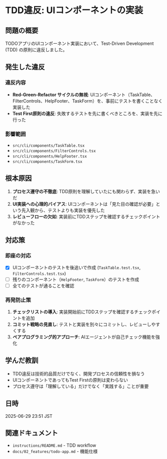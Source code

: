 # TDD違反: UIコンポーネントの実装

## 問題の概要

TODOアプリのUIコンポーネント実装において、Test-Driven Development (TDD) の原則に違反しました。

## 発生した違反

### 違反内容
- **Red-Green-Refactor サイクルの無視**: UIコンポーネント（TaskTable、FilterControls、HelpFooter、TaskForm）を、事前にテストを書くことなく実装した
- **Test First原則の違反**: 失敗するテストを先に書くべきところを、実装を先に行った

### 影響範囲
- `src/cli/components/TaskTable.tsx`
- `src/cli/components/FilterControls.tsx` 
- `src/cli/components/HelpFooter.tsx`
- `src/cli/components/TaskForm.tsx`

## 根本原因

1. **プロセス遵守の不徹底**: TDD原則を理解していたにも関わらず、実装を急いだ
2. **UI実装への心理的バイアス**: UIコンポーネントは「見た目の確認が必要」という先入観から、テストよりも実装を優先した
3. **レビューフローの欠如**: 実装前にTDDステップを確認するチェックポイントがなかった

## 対応策

### 即座の対応
- [x] UIコンポーネントのテストを後追いで作成 (`TaskTable.test.tsx`, `FilterControls.test.tsx`)
- [ ] 残りのコンポーネント（`HelpFooter`, `TaskForm`）のテストを作成
- [ ] 全てのテストが通ることを確認

### 再発防止策
1. **チェックリストの導入**: 実装開始前にTDDステップを確認するチェックポイントを追加
2. **コミット戦略の見直し**: テストと実装を別々にコミットし、レビューしやすくする
3. **ペアプログラミング的アプローチ**: AIエージェントが自己チェック機能を強化

## 学んだ教訓

- TDD違反は技術的品質だけでなく、開発プロセスの信頼性を損なう
- UIコンポーネントであってもTest Firstの原則は変わらない
- プロセス遵守は「理解している」だけでなく「実践する」ことが重要

## 日時
2025-06-29 23:51 JST

## 関連ドキュメント
- `instructions/README.md` - TDD workflow
- `docs/02_features/todo-app.md` - 機能仕様